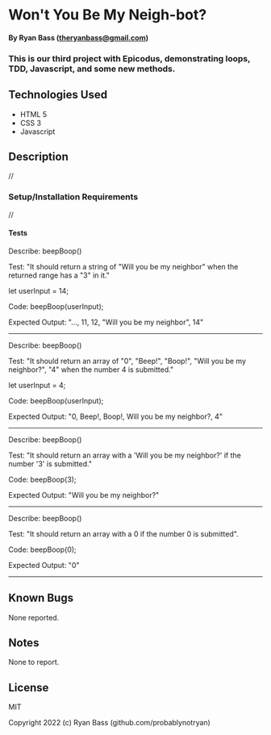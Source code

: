 
# Won't You Be My Neigh-bot? 

#### By Ryan Bass (theryanbass@gmail.com)

### This is our third project with Epicodus, demonstrating loops, TDD, Javascript, and some new methods.

## Technologies Used

* HTML 5
* CSS 3
* Javascript

## Description

//

### Setup/Installation Requirements

//

 #### Tests
 Describe: beepBoop()

Test: "It should return a string of "Will you be my neighbor" when the returned range has a "3" in it."

let userInput = 14;

Code: beepBoop(userInput);

Expected Output: "..., 11, 12, "Will you be my neighbor", 14"

---
Describe: beepBoop()

Test: "It should return an array of "0", "Beep!", "Boop!", "Will you be my neighbor?", "4" when the number 4 is submitted."

let userInput = 4;

Code: beepBoop(userInput);

Expected Output: "0, Beep!, Boop!, Will you be my neighbor?, 4"

---
Describe: beepBoop()

Test: "It should return an array with a 'Will you be my neighbor?' if the number '3' is submitted."

Code: beepBoop(3);

Expected Output: "Will you be my neighbor?"

---
Describe: beepBoop()

Test: "It should return an array with a 0 if the number 0 is submitted".

Code: beepBoop(0);

Expected Output: "0"

---

## Known Bugs

None reported.

## Notes

None to report.
  

## License

MIT

  

Copyright 2022 (c) Ryan Bass (github.com/probablynotryan)